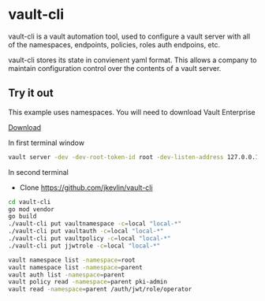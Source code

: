 # vault-cli

vault-cli is a vault automation tool, used to configure a vault server
with all of the namespaces, endpoints, policies, roles auth endpoins, etc.

vault-cli stores its state in convienent yaml format.  This allows a company to
maintain configuration control over the contents of a vault server.

## Try it out

This example uses namespaces. You will need to download Vault Enterprise

[Download](https://releases.hashicorp.com/vault/1.6.3+ent/)

In first terminal window

```bash
vault server -dev -dev-root-token-id root -dev-listen-address 127.0.0.1:8200
```

In second terminal

- Clone https://github.com/jkevlin/vault-cli

```bash
cd vault-cli
go mod vendor
go build
./vault-cli put vaultnamespace -c=local "local-*"
./vault-cli put vaultauth -c=local "local-*"
./vault-cli put vaultpolicy -c=local "local-*"
./vault-cli put jjwtrole -c=local "local-*"

vault namespace list -namespace=root
vault namespace list -namespace=parent
vault auth list -namespace=parent
vault policy read -namespace=parent pki-admin
vault read -namespace=parent /auth/jwt/role/operator
```
